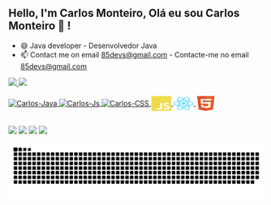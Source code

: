 
## Hello, I'm Carlos Monteiro, Olá eu sou Carlos Monteiro  👋 !

- 😄 Java developer - Desenvolvedor Java
- 📫 Contact me on email 85devs@gmail.com - Contacte-me no email 85devs@gmail.com

 <div>
  <a href="https://github.com/carlosmonteiro85">
  <img height="180em" src="https://github-readme-stats.vercel.app/api?username=carlosmonteiro85&show_icons=true&theme=merko&include_all_commits=true&count_private=true"/>
  <img height="180em" src="https://github-readme-stats.vercel.app/api/top-langs/?username=carlosmonteiro85&layout=compact&langs_count=7&theme=merko"/>
</div>
<div style="display: inline_block"><br>
   <img align="center" alt="Carlos-Java" height="30" width="40" src="https://cdn.jsdelivr.net/gh/devicons/devicon/icons/java/java-original-wordmark.svg">
  <img align="center" alt="Carlos-Js" height="40" width="40" src="https://devkico.itexto.com.br/wp-content/uploads/2014/08/spring-boot-project-logo.png">
  <img align="center" alt="Carlos-CSS" height="30" width="40" src="https://avatars.githubusercontent.com/u/1171922?s=200&v=4">
  <img align="center" alt="Carlos-Js" height="30" width="40" src="https://raw.githubusercontent.com/devicons/devicon/master/icons/javascript/javascript-plain.svg">
  <img align="center" alt="Carlos-React" height="30" width="40" src="https://raw.githubusercontent.com/devicons/devicon/master/icons/react/react-original.svg">
  <img align="center" alt="Carlos-HTML" height="30" width="40" src="https://raw.githubusercontent.com/devicons/devicon/master/icons/html5/html5-original.svg">
</div>
  
  ##
 
<div> 
   <a href="https://www.linkedin.com/in/carlos-carvalho-monteiro/" target="_blank"><img src="https://img.shields.io/badge/-LinkedIn-%230077B5?style=for-the-badge&logo=linkedin&logoColor=white" target="_blank"></a> 
  <a href="https://www.instagram.com/carlosmonteiro20/" target="_blank"><img src="https://img.shields.io/badge/-Instagram-%23E4405F?style=for-the-badge&logo=instagram&logoColor=white" target="_blank"></a>
 	<a href="https://www.twitch.tv/monteirocarlos" target="_blank"><img src="https://img.shields.io/badge/Twitch-9146FF?style=for-the-badge&logo=twitch&logoColor=white" target="_blank"></a>
  <a href = "mailto:85devs@gmail.com"><img src="https://img.shields.io/badge/-Gmail-%23333?style=for-the-badge&logo=gmail&logoColor=white" target="_blank"></a>
 
 
  ![Snake animation](https://github.com/carlosmonteiro85/carlosmonteiro85/blob/output/github-contribution-grid-snake.svg)

 
</div>

